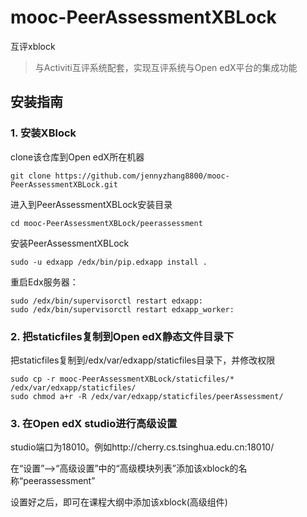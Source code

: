 # mooc-PeerAssessmentXBLock
互评xblock

> 与Activiti互评系统配套，实现互评系统与Open edX平台的集成功能

## 安装指南

### 1. 安装XBlock

clone该仓库到Open edX所在机器
```
git clone https://github.com/jennyzhang8800/mooc-PeerAssessmentXBLock.git
```

进入到PeerAssessmentXBLock安装目录

```
cd mooc-PeerAssessmentXBLock/peerassessment
```

安装PeerAssessmentXBLock

```
sudo -u edxapp /edx/bin/pip.edxapp install .
```


重启Edx服务器：

```
sudo /edx/bin/supervisorctl restart edxapp:
sudo /edx/bin/supervisorctl restart edxapp_worker:
```


### 2. 把staticfiles复制到Open edX静态文件目录下

把staticfiles复制到/edx/var/edxapp/staticfiles目录下，并修改权限
```
sudo cp -r mooc-PeerAssessmentXBLock/staticfiles/* /edx/var/edxapp/staticfiles/
sudo chmod a+r -R /edx/var/edxapp/staticfiles/peerAssessment/
```

### 3. 在Open edX studio进行高级设置

studio端口为18010。例如http://cherry.cs.tsinghua.edu.cn:18010/

在“设置”-->“高级设置”中的“高级模块列表”添加该xblock的名称“peerassessment”

设置好之后，即可在课程大纲中添加该xblock(高级组件)


